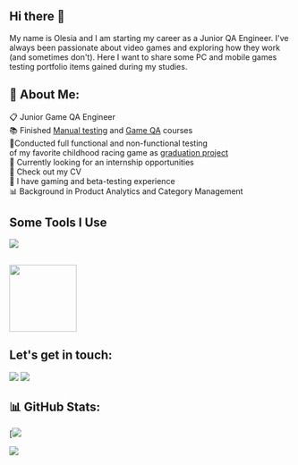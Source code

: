 ## Hi there 👋
My name is Olesia and I am starting my career as a Junior QA Engineer. I've always been passionate about video games and exploring how they work (and sometimes don't). 
Here I want to share some PC and mobile games testing portfolio items gained during my studies.


## 💫 About Me:
📋 Junior Game QA Engineer<br>📚 Finished [Manual testing](https://drive.google.com/file/d/1A9jSPYdMkzPw2jgaem2684ggMNX8Flfs/view?usp=sharing) and [Game QA](https://drive.google.com/file/d/1yjiqhXtUoCPfLXnqzSmLCsLGuOX8YIrH/view?usp=sharing) courses<br>🏁Conducted full functional and non-functional testing <br>of my favorite childhood racing game as [graduation project](https://docs.google.com/presentation/d/14rCYrjbUwnPlJNmacd1gg3uwWmrIe77aHKM_-UM1j5w/edit?usp=drive_link)<br>🙌 Currently looking for an internship opportunities<br>📄 Check out my CV<br>👾 I have gaming and beta-testing experience<br>📊 Background in Product Analytics and Category Management 


## Some Tools I Use
<a href="https://skillicons.dev">
    <img src="https://skillicons.dev/icons?i=postman,mysql,postgres,unity,unreal" />
</a>


##
<a href="https://api.badgr.io/public/assertions/8Jytk0N8ThS1AMJQeQqd3Q?identity__email=lesyashir%40yandex.ru">
    <img width="120px" height="120px" src="https://api.badgr.io/public/assertions/8Jytk0N8ThS1AMJQeQqd3Q/image">
</a>


## Let's get in touch:
[![](https://skillicons.dev/icons?i=linkedin)](https://linkedin.com/in/http://linkedin.com/in/olesia-shirokova-830669260) 
[![](https://skillicons.dev/icons?i=gmail)](mailto:olesenkashir@gmail.com) 


## 📊 GitHub Stats:
[![](https://github-readme-streak-stats.herokuapp.com/?user=OlesiaShir&theme=github_dark&hide_border=false)<br/>

[![](https://visitcount.itsvg.in/api?id=OlesiaShir&icon=7&color=12)](https://visitcount.itsvg.in)
